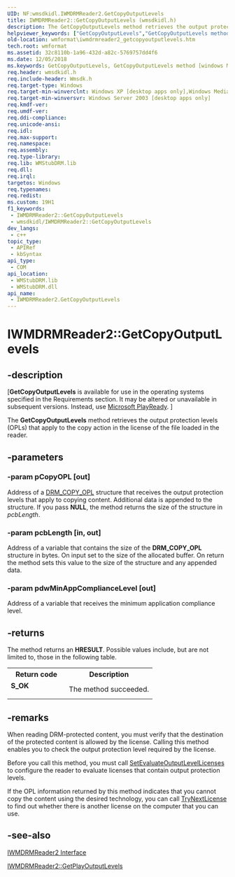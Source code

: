 ```yaml
---
UID: NF:wmsdkidl.IWMDRMReader2.GetCopyOutputLevels
title: IWMDRMReader2::GetCopyOutputLevels (wmsdkidl.h)
description: The GetCopyOutputLevels method retrieves the output protection levels (OPLs) that apply to the copy action in the license of the file loaded in the reader.
helpviewer_keywords: ["GetCopyOutputLevels","GetCopyOutputLevels method [windows Media Format]","GetCopyOutputLevels method [windows Media Format]","IWMDRMReader2 interface","IWMDRMReader2 interface [windows Media Format]","GetCopyOutputLevels method","IWMDRMReader2.GetCopyOutputLevels","IWMDRMReader2::GetCopyOutputLevels","IWMDRMReader2GetCopyOutputLevels","wmformat.iwmdrmreader2_getcopyoutputlevels","wmsdkidl/IWMDRMReader2::GetCopyOutputLevels"]
old-location: wmformat\iwmdrmreader2_getcopyoutputlevels.htm
tech.root: wmformat
ms.assetid: 32c8110b-1a96-432d-a82c-5769757dd4f6
ms.date: 12/05/2018
ms.keywords: GetCopyOutputLevels, GetCopyOutputLevels method [windows Media Format], GetCopyOutputLevels method [windows Media Format],IWMDRMReader2 interface, IWMDRMReader2 interface [windows Media Format],GetCopyOutputLevels method, IWMDRMReader2.GetCopyOutputLevels, IWMDRMReader2::GetCopyOutputLevels, IWMDRMReader2GetCopyOutputLevels, wmformat.iwmdrmreader2_getcopyoutputlevels, wmsdkidl/IWMDRMReader2::GetCopyOutputLevels
req.header: wmsdkidl.h
req.include-header: Wmsdk.h
req.target-type: Windows
req.target-min-winverclnt: Windows XP [desktop apps only],Windows Media Format 9.5 SDK
req.target-min-winversvr: Windows Server 2003 [desktop apps only]
req.kmdf-ver: 
req.umdf-ver: 
req.ddi-compliance: 
req.unicode-ansi: 
req.idl: 
req.max-support: 
req.namespace: 
req.assembly: 
req.type-library: 
req.lib: WMStubDRM.lib
req.dll: 
req.irql: 
targetos: Windows
req.typenames: 
req.redist: 
ms.custom: 19H1
f1_keywords:
 - IWMDRMReader2::GetCopyOutputLevels
 - wmsdkidl/IWMDRMReader2::GetCopyOutputLevels
dev_langs:
 - c++
topic_type:
 - APIRef
 - kbSyntax
api_type:
 - COM
api_location:
 - WMStubDRM.lib
 - WMStubDRM.dll
api_name:
 - IWMDRMReader2.GetCopyOutputLevels
---
```


# IWMDRMReader2::GetCopyOutputLevels


## -description

<p class="CCE_Message">[<b>GetCopyOutputLevels</b> is available for use in the operating systems specified in the Requirements section. It may be altered or unavailable in subsequent versions. Instead, use <a href="https://www.microsoft.com/PlayReady/">Microsoft PlayReady</a>.
]


The <b>GetCopyOutputLevels</b> method retrieves the output protection levels (OPLs) that apply to the copy action in the license of the file loaded in the reader.

## -parameters

### -param pCopyOPL [out]

Address of a <a href="https://docs.microsoft.com/previous-versions/windows/desktop/api/wmsdkidl/ns-wmsdkidl-drm_copy_opl">DRM_COPY_OPL</a> structure that receives the output protection levels that apply to copying content. Additional data is appended to the structure. If you pass <b>NULL</b>, the method returns the size of the structure in <i>pcbLength</i>.

### -param pcbLength [in, out]

Address of a variable that contains the size of the <b>DRM_COPY_OPL</b> structure in bytes. On input set to the size of the allocated buffer. On return the method sets this value to the size of the structure and any appended data.

### -param pdwMinAppComplianceLevel [out]

Address of a variable that receives the minimum application compliance level.

## -returns

The method returns an <b>HRESULT</b>. Possible values include, but are not limited to, those in the following table.

<table>
<tr>
<th>Return code</th>
<th>Description</th>
</tr>
<tr>
<td width="40%">
<dl>
<dt><b>S_OK</b></dt>
</dl>
</td>
<td width="60%">
The method succeeded.

</td>
</tr>
</table>

## -remarks

When reading DRM-protected content, you must verify that the destination of the protected content is allowed by the license. Calling this method enables you to check the output protection level required by the license.

Before you call this method, you must call <a href="https://docs.microsoft.com/windows/desktop/api/wmsdkidl/nf-wmsdkidl-iwmdrmreader2-setevaluateoutputlevellicenses">SetEvaluateOutputLevelLicenses</a> to configure the reader to evaluate licenses that contain output protection levels.

If the OPL information returned by this method indicates that you cannot copy the content using the desired technology, you can call <a href="https://docs.microsoft.com/windows/desktop/api/wmsdkidl/nf-wmsdkidl-iwmdrmreader2-trynextlicense">TryNextLicense</a> to find out whether there is another license on the computer that you can use.

## -see-also

<a href="https://docs.microsoft.com/windows/desktop/api/wmsdkidl/nn-wmsdkidl-iwmdrmreader2">IWMDRMReader2 Interface</a>



<a href="https://docs.microsoft.com/windows/desktop/api/wmsdkidl/nf-wmsdkidl-iwmdrmreader2-getplayoutputlevels">IWMDRMReader2::GetPlayOutputLevels</a>

